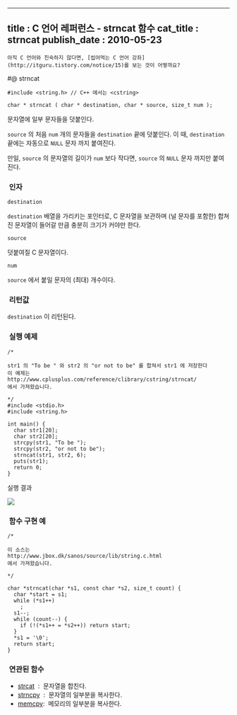 ----------------
title : C 언어 레퍼런스 - strncat 함수
cat_title :  strncat
publish_date : 2010-05-23
--------------



```warning
아직 C 언어와 친숙하지 않다면, [씹어먹는 C 언어 강좌](http://itguru.tistory.com/notice/15)를 보는 것이 어떻까요?

```

#@ strncat

```info
#include <string.h> // C++ 에서는 <cstring>

char * strncat ( char * destination, char * source, size_t num );
```


문자열에 일부 문자들을 덧붙인다.

`source` 의 처음 `num` 개의 문자들을 `destination` 끝에 덧붙인다. 이 때, `destination` 끝에는 자동으로 `NULL` 문자 까지 붙여진다.

만일, `source` 의 문자열의 길이가 `num` 보다 작다면, `source` 의 `NULL` 문자 까지만 붙여진다.



###  인자




`destination`

`destination` 배열을 가리키는 포인터로, C 문자열을 보관하며 (널 문자를 포함한) 합쳐진 문자열이 들어갈 만큼 충분히 크기가 커야만 한다.

`source`

덧붙여질 C 문자열이다.

`num`

`source` 에서 붙일 문자의 (최대) 개수이다.



###  리턴값


`destination` 이 리턴된다.



###  실행 예제


```cpp-formatted
/*

str1 의 "To be " 와 str2 의 "or not to be" 를 합쳐서 str1 에 저장한다
이 예제는
http://www.cplusplus.com/reference/clibrary/cstring/strncat/
에서 가져왔습니다.

*/
#include <stdio.h>
#include <string.h>

int main() {
  char str1[20];
  char str2[20];
  strcpy(str1, "To be ");
  strcpy(str2, "or not to be");
  strncat(str1, str2, 6);
  puts(str1);
  return 0;
}
```

실행 결과


![](http://img1.daumcdn.net/thumb/R1920x0/?fname=http%3A%2F%2Fcfile24.uf.tistory.com%2Fimage%2F201608194C14EF7D2681EB)



###  함수 구현 예


```cpp-formatted
/*

이 소스는
http://www.jbox.dk/sanos/source/lib/string.c.html
에서 가져왔습니다.

*/

char *strncat(char *s1, const char *s2, size_t count) {
  char *start = s1;
  while (*s1++)
    ;
  s1--;
  while (count--) {
    if (!(*s1++ = *s2++)) return start;
  }
  *s1 = '\0';
  return start;
}
```



###  연관된 함수


*  [strcat](http://itguru.tistory.com/81)  :  문자열을 합친다.
*  [strncpy](http://itguru.tistory.com/80)  :  문자열의 일부분을 복사한다.
*  [memcpy](http://itguru.tistory.com/77):  메모리의 일부분을 복사한다.